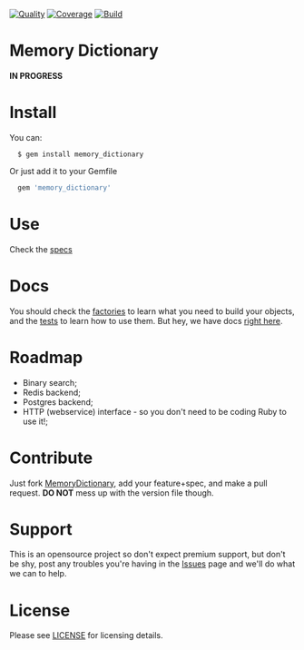 [![Quality](https://codeclimate.com/github/lucasmartins/memory-dictionary.png)](https://codeclimate.com/github/lucasmartins/memory-dictionary) [![Coverage](https://codeclimate.com/github/lucasmartins/memory-dictionary/coverage.png)](https://codeclimate.com/github/lucasmartins/memory-dictionary) [![Build](https://travis-ci.org/lucasmartins/memory-dictionary.svg)](https://travis-ci.org/lucasmartins/memory-dictionary)

Memory Dictionary
=================

**IN PROGRESS**

Install
=======

You can:
```
  $ gem install memory_dictionary
```

Or just add it to your Gemfile
```ruby
  gem 'memory_dictionary'
```

Use
===

Check the [specs](https://github.com/leghoo/memory_dictionary/tree/master/spec)

Docs
====
You should check the [factories](https://github.com/leghoo/memory_dictionary/tree/master/spec/factories) to learn what you need to build your objects, and the [tests](https://github.com/leghoo/memory_dictionary/tree/master/spec/MemoryDictionary) to learn how to use them. But hey, we have docs [right here](http://rdoc.info/github/leghoo/memory_dictionary/master/frames).

Roadmap
=======

- Binary search;
- Redis backend;
- Postgres backend;
- HTTP (webservice) interface - so you don't need to be coding Ruby to use it!;

Contribute
==========

Just fork [MemoryDictionary](https://github.com/leghoo/memory_dictionary), add your feature+spec, and make a pull request. **DO NOT** mess up with the version file though.
  
Support
=======

This is an opensource project so don't expect premium support, but don't be shy, post any troubles you're having in the [Issues](https://github.com/leghoo/memory_dictionary/issues) page and we'll do what we can to help.

License
=======

Please see [LICENSE](https://github.com/lucasmartins/memory_dictionary/blob/master/LICENSE) for licensing details.
